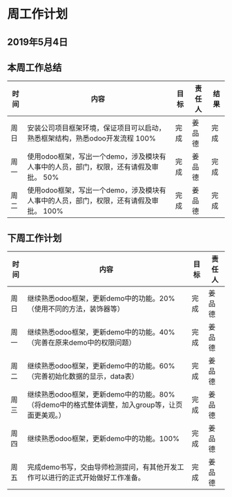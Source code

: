 # 周工作计划

## 2019年5月4日

## 本周工作总结

|时间|内容|目标|责任人|结果|
|--|--|--|--|--|
|周日|安装公司项目框架环境，保证项目可以启动，熟悉框架结构，熟悉odoo开发流程 100% |完成|姜品德|完成|
|周一|使用odoo框架，写出一个demo，涉及模块有人事中的人员，部门，权限，还有请假及审批。 50%|完成|姜品德|完成|
|周二|使用odoo框架，写出一个demo，涉及模块有人事中的人员，部门，权限，还有请假及审批。 100%|完成|姜品德|完成|



## 下周工作计划

|时间|内容|目标|责任人|
|--|--|--|--|
|周日|继续熟悉odoo框架，更新demo中的功能。20%（使用不同的方法，装饰器等）|完成|姜品德|
|周一|继续熟悉odoo框架，更新demo中的功能。40% （完善在原来demo中的权限问题）|完成|姜品德|
|周二|继续熟悉odoo框架，更新demo中的功能。60% （完善初始化数据的显示，data表）|完成|姜品德|
|周三|继续熟悉odoo框架，更新demo中的功能。80% （将demo中的格式整体调整，加入group等，让页面更美观。）|完成|姜品德|
|周四|继续熟悉odoo框架，更新demo中的功能。100%|完成|姜品德|
|周五|完成demo书写，交由导师检测提问，有其他开发工作可以进行的正式开始做好工作准备。|完成|姜品德|

